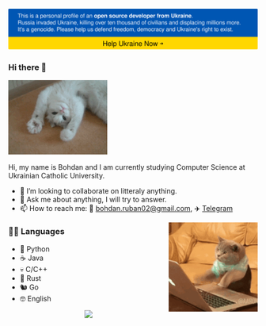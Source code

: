 [![SWUbanner](https://raw.githubusercontent.com/vshymanskyy/StandWithUkraine/main/banner-personal-page.svg)](https://vshymanskyy.github.io/StandWithUkraine)

### Hi there 👋

<img width=200px src="img/cat.gif" alt="cat">

Hi, my name is Bohdan and I am currently studying Computer Science at Ukrainian Catholic University.
- 👯 I’m looking to collaborate on litteraly anything.
- 💬 Ask me about anything, I will try to answer.
- 📫 How to reach me: 📧 <bohdan.ruban02@gmail.com>, ✈️ [Telegram](https://t.me/iamthewalrus67)
  
<img align="right" width=180px src="img/coding.gif" alt="cat coding">

### 👨‍💻 Languages 

- 🐍 Python
- ☕ Java
- 💀 C/C++
- 💪 Rust
- 🐿️ Go
- 🤓 English


<p align="center">
  
  <img src="https://github-readme-stats.vercel.app/api?username=iamthewalrus67&count_private=true&show_icons=true">
  
<!--   <img src="https://github-readme-stats.vercel.app/api/top-langs/?username=iamthewalrus67&count_private=true"> -->
 
